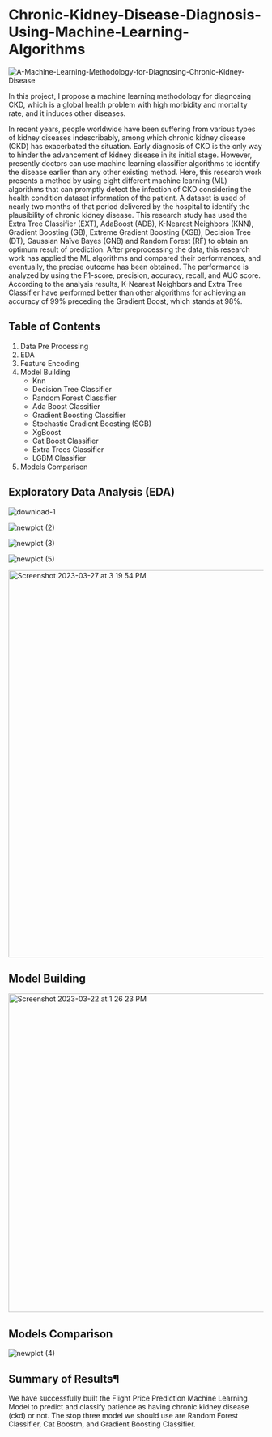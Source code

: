 # Chronic-Kidney-Disease-Diagnosis-Using-Machine-Learning-Algorithms

![A-Machine-Learning-Methodology-for-Diagnosing-Chronic-Kidney-Disease](https://user-images.githubusercontent.com/128668596/228056834-82a9f7be-bbff-462b-b13c-d0ed0a1ac7c3.jpg)

In this project, I propose a machine learning methodology for diagnosing CKD, which is a global health problem with high morbidity and mortality rate, and it induces other diseases.

In recent years, people worldwide have been suffering from various types of kidney diseases indescribably, among which chronic kidney disease (CKD) has exacerbated the situation. Early diagnosis of CKD is the only way to hinder the advancement of kidney disease in its initial stage. However, presently doctors can use machine learning classifier algorithms to identify the disease earlier than any other existing method. Here, this research work presents a method by using eight different machine learning (ML) algorithms that can promptly detect the infection of CKD considering the health condition dataset information of the patient. A dataset is used of nearly two months of that period delivered by the hospital to identify the plausibility of chronic kidney disease. This research study has used the Extra Tree Classifier (EXT), AdaBoost (ADB), K-Nearest Neighbors (KNN), Gradient Boosting (GB), Extreme Gradient Boosting (XGB), Decision Tree (DT), Gaussian Naïve Bayes (GNB) and Random Forest (RF) to obtain an optimum result of prediction. After preprocessing the data, this research work has applied the ML algorithms and compared their performances, and eventually, the precise outcome has been obtained. The performance is analyzed by using the F1-score, precision, accuracy, recall, and AUC score. According to the analysis results, K-Nearest Neighbors and Extra Tree Classifier have performed better than other algorithms for achieving an accuracy of 99% preceding the Gradient Boost, which stands at 98%.

## Table of Contents
1. Data Pre Processing
2. EDA
3. Feature Encoding
4. Model Building
    * Knn
    * Decision Tree Classifier
    * Random Forest Classifier
    * Ada Boost Classifier
    * Gradient Boosting Classifier
    * Stochastic Gradient Boosting (SGB)
    * XgBoost
    * Cat Boost Classifier
    * Extra Trees Classifier
    * LGBM Classifier
5. Models Comparison


## Exploratory Data Analysis (EDA)
![download-1](https://user-images.githubusercontent.com/96882935/227001408-3185a485-6328-4542-a67d-710c049355f0.png)


![newplot (2)](https://user-images.githubusercontent.com/96882935/227001528-40ffce2d-1f0c-4d38-bb57-7991fb34a6a2.png)


![newplot (3)](https://user-images.githubusercontent.com/96882935/227001592-a57bf44a-46f0-4a47-8d6f-4acbd5ec5b16.png)

![newplot (5)](https://user-images.githubusercontent.com/128668596/228057912-b3537c0a-5b9e-4b25-88bf-d5a9639df46f.png)

<img width="765" alt="Screenshot 2023-03-27 at 3 19 54 PM" src="https://user-images.githubusercontent.com/128668596/228058052-89cfa1e2-ac05-4bdf-97c1-651987122467.png">

## Model Building
<img width="630" alt="Screenshot 2023-03-22 at 1 26 23 PM" src="https://user-images.githubusercontent.com/96882935/227002024-72adb4be-a6b6-4ba1-8a74-7e7b6a6e41a8.png">


## Models Comparison

![newplot (4)](https://user-images.githubusercontent.com/96882935/227002113-3d34e4c9-45d1-4d55-ac05-050426ad64e6.png)

## Summary of Results¶
We have successfully built the Flight Price Prediction Machine Learning Model to predict and classify patience as having chronic kidney disease (ckd) or not. The stop three model we should use are Random Forest Classifier, Cat Boostm, and Gradient Boosting Classifier.

